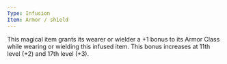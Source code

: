 ```yaml
---
Type: Infusion
Item: Armor / shield
---
```

This magical item grants its wearer or wielder a +1 bonus to its Armor Class while wearing or wielding this infused item. This bonus increases at 11th level (+2) and 17th level (+3).